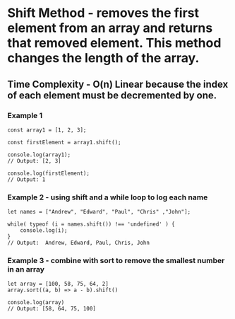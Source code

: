 # Shift Method - removes the first element from an array and returns that removed element. This method changes the length of the array.

## Time Complexity - O(n) Linear because the index of each element must be decremented by one.

### Example 1

```
const array1 = [1, 2, 3];

const firstElement = array1.shift();

console.log(array1);
// Output: [2, 3]

console.log(firstElement);
// Output: 1
```

### Example 2 - using shift and a while loop to log each name

```
let names = ["Andrew", "Edward", "Paul", "Chris" ,"John"];

while( typeof (i = names.shift()) !== 'undefined' ) {
    console.log(i);
}
// Output:  Andrew, Edward, Paul, Chris, John

```

### Example 3 - combine with sort to remove the smallest number in an array

```
let array = [100, 58, 75, 64, 2]
array.sort((a, b) => a - b).shift()

console.log(array)
// Output: [58, 64, 75, 100]

```
